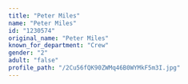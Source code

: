 ```yaml
---
title: "Peter Miles"
name: "Peter Miles"
id: "1230574"
original_name: "Peter Miles"
known_for_department: "Crew"
gender: "2"
adult: "false"
profile_path: "/2Cu56fQK90ZWMq46B0WYMkF5m3I.jpg"
---
```

